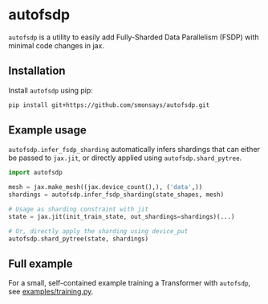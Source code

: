 # autofsdp

`autofsdp` is a utility to easily add Fully-Sharded Data Parallelism (FSDP) with minimal code changes in jax. 

## Installation

Install `autofsdp` using pip:

```bash
pip install git+https://github.com/smonsays/autofsdp.git
```

## Example usage

`autofsdp.infer_fsdp_sharding` automatically infers shardings that can either be passed to `jax.jit`, or directly applied using `autofsdp.shard_pytree`.

```python
import autofsdp

mesh = jax.make_mesh((jax.device_count(),), ('data',))
shardings = autofsdp.infer_fsdp_sharding(state_shapes, mesh)

# Usage as sharding constraint with jit
state = jax.jit(init_train_state, out_shardings=shardings)(...)

# Or, directly apply the sharding using device_put
autofsdp.shard_pytree(state, shardings)
```

## Full example

For a small, self-contained example training a Transformer with `autofsdp`, see [examples/training.py](https://github.com/smonsays/autofsdp/tree/main/examples/training.py).


